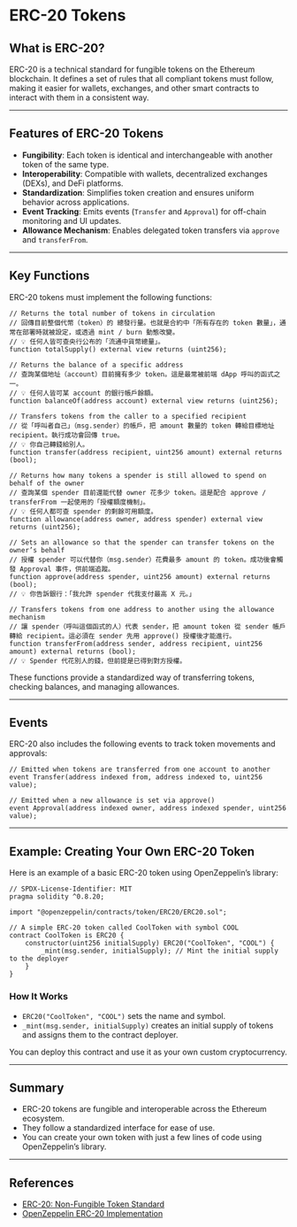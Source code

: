 # ERC-20 Tokens

## What is ERC-20?

ERC-20 is a technical standard for fungible tokens on the Ethereum blockchain. It defines a set of rules that all compliant tokens must follow, making it easier for wallets, exchanges, and other smart contracts to interact with them in a consistent way.

---

## Features of ERC-20 Tokens

- **Fungibility**: Each token is identical and interchangeable with another token of the same type.
- **Interoperability**: Compatible with wallets, decentralized exchanges (DEXs), and DeFi platforms.
- **Standardization**: Simplifies token creation and ensures uniform behavior across applications.
- **Event Tracking**: Emits events (`Transfer` and `Approval`) for off-chain monitoring and UI updates.
- **Allowance Mechanism**: Enables delegated token transfers via `approve` and `transferFrom`.

---

## Key Functions

ERC-20 tokens must implement the following functions:

```solidity
// Returns the total number of tokens in circulation
// 回傳目前整個代幣（token）的 總發行量。也就是合約中「所有存在的 token 數量」，通常在部署時就被設定，或透過 mint / burn 動態改變。
// 💡 任何人皆可查央行公布的「流通中貨幣總量」。
function totalSupply() external view returns (uint256);

// Returns the balance of a specific address
// 查詢某個地址（account）目前擁有多少 token。這是最常被前端 dApp 呼叫的函式之一。
// 💡 任何人皆可某 account 的銀行帳戶餘額。
function balanceOf(address account) external view returns (uint256);

// Transfers tokens from the caller to a specified recipient
// 從「呼叫者自己」（msg.sender）的帳戶，把 amount 數量的 token 轉給目標地址 recipient。執行成功會回傳 true。
// 💡 你自己轉錢給別人。
function transfer(address recipient, uint256 amount) external returns (bool);

// Returns how many tokens a spender is still allowed to spend on behalf of the owner
// 查詢某個 spender 目前還能代替 owner 花多少 token。這是配合 approve / transferFrom 一起使用的「授權額度機制」。
// 💡 任何人都可查 spender 的剩餘可用額度。
function allowance(address owner, address spender) external view returns (uint256);

// Sets an allowance so that the spender can transfer tokens on the owner’s behalf
// 授權 spender 可以代替你（msg.sender）花費最多 amount 的 token。成功後會觸發 Approval 事件，供前端追蹤。
function approve(address spender, uint256 amount) external returns (bool);
// 💡 你告訴銀行：「我允許 spender 代我支付最高 X 元。」

// Transfers tokens from one address to another using the allowance mechanism
// 讓 spender（呼叫這個函式的人）代表 sender，把 amount token 從 sender 帳戶轉給 recipient。這必須在 sender 先用 approve() 授權後才能進行。
function transferFrom(address sender, address recipient, uint256 amount) external returns (bool);
// 💡 Spender 代花別人的錢，但前提是已得到對方授權。
```

These functions provide a standardized way of transferring tokens, checking balances, and managing allowances.

---

## Events

ERC-20 also includes the following events to track token movements and approvals:

```solidity
// Emitted when tokens are transferred from one account to another
event Transfer(address indexed from, address indexed to, uint256 value);

// Emitted when a new allowance is set via approve()
event Approval(address indexed owner, address indexed spender, uint256 value);
```

---

## Example: Creating Your Own ERC-20 Token

Here is an example of a basic ERC-20 token using OpenZeppelin’s library:

```solidity
// SPDX-License-Identifier: MIT
pragma solidity ^0.8.20;

import "@openzeppelin/contracts/token/ERC20/ERC20.sol";

// A simple ERC-20 token called CoolToken with symbol COOL
contract CoolToken is ERC20 {
    constructor(uint256 initialSupply) ERC20("CoolToken", "COOL") {
        _mint(msg.sender, initialSupply); // Mint the initial supply to the deployer
    }
}
```

### How It Works

- `ERC20("CoolToken", "COOL")` sets the name and symbol.
- `_mint(msg.sender, initialSupply)` creates an initial supply of tokens and assigns them to the contract deployer.

You can deploy this contract and use it as your own custom cryptocurrency.

---

## Summary

- ERC-20 tokens are fungible and interoperable across the Ethereum ecosystem.
- They follow a standardized interface for ease of use.
- You can create your own token with just a few lines of code using OpenZeppelin’s library.

---

## References

- [ERC-20: Non-Fungible Token Standard](https://eips.ethereum.org/EIPS/eip-20)
- [OpenZeppelin ERC-20 Implementation](https://docs.openzeppelin.com/contracts/5.x/api/token/erc20)
